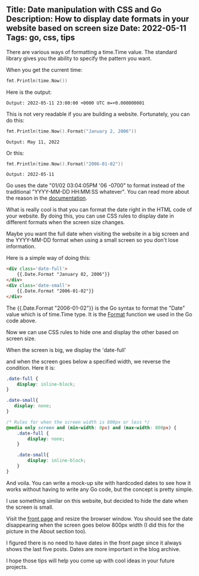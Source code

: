 Title: Date manipulation with CSS and Go
Description: How to display date formats in your website based on screen size
Date: 2022-05-11
Tags: go, css, tips
---
There are various ways of formatting a time.Time value. The standard library gives you the ability to specify the pattern you want.

When you get the current time:

```go
fmt.Println(time.Now())
```

Here is the output:

```
Output: 2022-05-11 23:00:00 +0000 UTC m=+0.000000001
```

This is not very readable if you are building a website. Fortunately, you can do this:

```go
fmt.Println(time.Now().Format("January 2, 2006"))
```

```
Output: May 11, 2022
```

Or this:

```go
fmt.Println(time.Now().Format("2006-01-02"))
```

```
Output: 2022-05-11
```

Go uses the date "01/02 03:04:05PM '06 -0700" to format instead of the traditional "YYYY-MM-DD HH:MM:SS whatever". You can read more about the reason in the [documentation](https://pkg.go.dev/time#pkg-constants).

What is really cool is that you can format the date right in the HTML code of your website. By doing this, you can use CSS rules to display date in different formats when the screen size changes.

Maybe you want the full date when visiting the website in a big screen and the YYYY-MM-DD format when using a small screen so you don't lose information.

Here is a simple way of doing this:

```html
<div class='date-full'>
    {{.Date.Format "January 02, 2006"}}
</div>
<div class='date-small'>
    {{.Date.Format "2006-01-02"}}
</div>
```

The {{.Date.Format "2006-01-02"}} is the Go syntax to format the "Date" value which is of time.Time type. It is the [Format](https://pkg.go.dev/time#Time.Format) function we used in the Go code above.

Now we can use CSS rules to hide one and display the other based on screen size.

When the screen is big, we display the 'date-full' <div> and when the screen goes below a specified width, we reverse the condition. Here it is:

```css
.date-full {
    display: inline-block;
}

.date-small{
   display: none;
}

/* Rules for when the screen width is 800px or less */
@media only screen and (min-width: 0px) and (max-width: 800px) {
    .date-full {
        display: none;
    }

    .date-small{
        display: inline-block;
    }
}
```

And voila. You can write a mock-up site with hardcoded dates to see how it works without having to write any Go code, but the concept is pretty simple.

I use something similar on this website, but decided to hide the date when the screen is small.

Visit the [front page](https://crdpa.net) and resize the browser window. You should see the date disappearing when the screen goes below 800px width (I did this for the picture in the About section too).

I figured there is no need to have dates in the front page since it always shows the last five posts. Dates are more important in the blog archive.

I hope those tips will help you come up with cool ideas in your future projects.